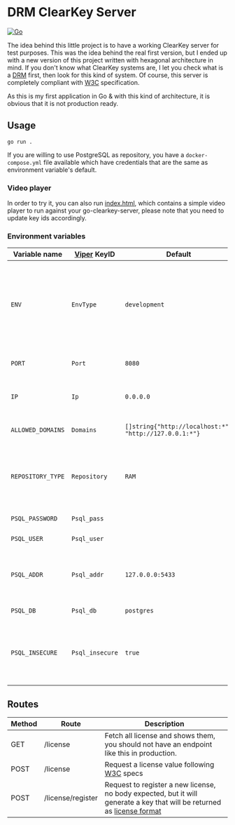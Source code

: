 # DRM ClearKey Server

[![Go](https://github.com/AlexandreBrg/go-clearkey-server/actions/workflows/go.yml/badge.svg)](https://github.com/AlexandreBrg/go-clearkey-server/actions/workflows/go.yml)

The idea behind this little project is to have a working ClearKey server for test purposes. This was the idea
behind the real first version, but I ended up with a new version of this project written with hexagonal 
architecture in mind. If you don't know what ClearKey systems are, I let you check what is a 
[DRM](https://www.fortinet.com/resources/cyberglossary/digital-rights-management-drm) first, then look for this kind 
of system. Of course, this server is completely compliant with [W3C](https://www.w3.org/TR/encrypted-media/#clear-key) 
specification.

As this is my first application in Go & with this kind of architecture, it is obvious that it is not production ready.

## Usage

```shell
go run .
```

If you are willing to use PostgreSQL as repository, you have a `docker-compose.yml` file available which have credentials
that are the same as environment variable's default.

### Video player

In order to try it, you can also run [index.html](./intelliJ/index.html), which contains a simple video player to run 
against your go-clearkey-server, please note that you need to update key ids accordingly. 

### Environment variables

| Variable name     | [Viper](https://github.com/spf13/viper) KeyID | Default                                                | Description                                                                                | 
|-------------------|-----------------------------------------------|--------------------------------------------------------|--------------------------------------------------------------------------------------------|
| `ENV`             | `EnvType`                                     | `development`                                          | Either `development` or `production`, if development the logs are sugared, else it is JSON |
| `PORT`            | `Port`                                        | `8080`                                                 | Listening port of the application                                                          | 
| `IP`              | `Ip`                                          | `0.0.0.0`                                              | Listening IP address of the application                                                    |
| `ALLOWED_DOMAINS` | `Domains`                                     | `[]string{"http://localhost:*", "http://127.0.0.1:*"}` | CORS allowed domains                                                                       |
| `REPOSITORY_TYPE` | `Repository`                                  | `RAM`                                                  | Define the type of repository used, choose between `RAM` and `PSQL`                        |
| `PSQL_PASSWORD`   | `Psql_pass`                                   | ` `                                                    | PostgreSQL password                                                                        |
| `PSQL_USER`       | `Psql_user`                                   | ` `                                                    | PostgreSQL username                                                                        |  
| `PSQL_ADDR`       | `Psql_addr`                                   | `127.0.0.0:5433`                                       | PostgreSQL address (default is `docker-compose.yml` port)                                  | 
| `PSQL_DB`         | `Psql_db`                                     | `postgres`                                             | PostgreSQL database                                                                        |
| `PSQL_INSECURE`   | `Psql_insecure`                               | `true`                                                 | Define whether postgres tries to connect using TLS handshake                               | 

## Routes

| Method | Route             | Description                                                                                                                                                                                |
|--------|-------------------|--------------------------------------------------------------------------------------------------------------------------------------------------------------------------------------------|
| GET    | /license          | Fetch all license and shows them, you should not have an endpoint like this in production.                                                                                                 |
| POST   | /license          | Request a license value following [W3C](https://www.w3.org/TR/encrypted-media/#clear-key-request-format) specs                                                                             |
| POST   | /license/register | Request to register a new license, no body expected, but it will generate a key that will be returned as [license format](https://www.w3.org/TR/encrypted-media/#clear-key-license-format) |

